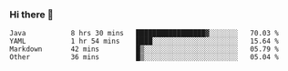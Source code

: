 ### Hi there 👋

<!--
**urzz/urzz** is a ✨ _special_ ✨ repository because its `README.md` (this file) appears on your GitHub profile.

Here are some ideas to get you started:

- 🔭 I’m currently working on ...
- 🌱 I’m currently learning ...
- 👯 I’m looking to collaborate on ...
- 🤔 I’m looking for help with ...
- 💬 Ask me about ...
- 📫 How to reach me: ...
- 😄 Pronouns: ...
- ⚡ Fun fact: ...
-->

<!--START_SECTION:waka-->

```text
Java           8 hrs 30 mins   █████████████████▓░░░░░░░   70.03 %
YAML           1 hr 54 mins    ████░░░░░░░░░░░░░░░░░░░░░   15.64 %
Markdown       42 mins         █▒░░░░░░░░░░░░░░░░░░░░░░░   05.79 %
Other          36 mins         █▒░░░░░░░░░░░░░░░░░░░░░░░   05.04 %
```

<!--END_SECTION:waka-->
